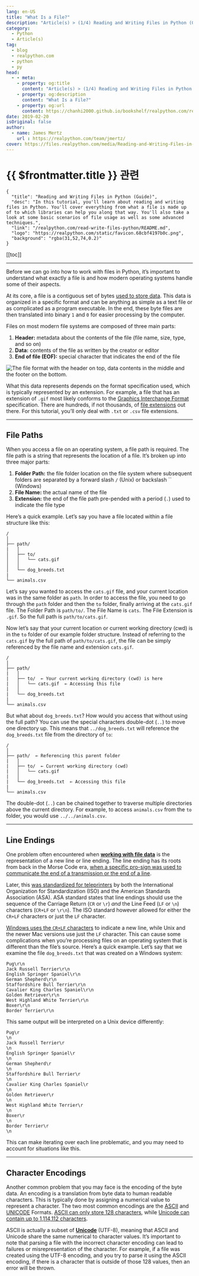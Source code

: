 ```yaml
---
lang: en-US
title: "What Is a File?"
description: "Article(s) > (1/4) Reading and Writing Files in Python (Guide)"
category:
  - Python
  - Article(s)
tag:
  - blog
  - realpython.com
  - python
  - py
head:
  - - meta:
    - property: og:title
      content: "Article(s) > (1/4) Reading and Writing Files in Python (Guide)"
    - property: og:description
      content: "What Is a File?"
    - property: og:url
      content: https://chanhi2000.github.io/bookshelf/realpython.com/read-write-files-python/what-is-a-file.html
date: 2019-02-20
isOriginal: false
author:
  - name: James Mertz
    url : https://realpython.com/team/jmertz/
cover: https://files.realpython.com/media/Reading-and-Writing-Files-in-Python_Watermarked.0d394921fd90.jpg
---
```


# {{ $frontmatter.title }} 관련

```component VPCard
{
  "title": "Reading and Writing Files in Python (Guide)",
  "desc": "In this tutorial, you'll learn about reading and writing files in Python. You'll cover everything from what a file is made up of to which libraries can help you along that way. You'll also take a look at some basic scenarios of file usage as well as some advanced techniques.",
  "link": "/realpython.com/read-write-files-python/README.md",
  "logo": "https://realpython.com/static/favicon.68cbf4197b0c.png",
  "background": "rgba(31,52,74,0.2)"
}
```

[[toc]]

---

<SiteInfo
  name="Reading and Writing Files in Python (Guide)"
  desc="In this tutorial, you'll learn about reading and writing files in Python. You'll cover everything from what a file is made up of to which libraries can help you along that way. You'll also take a look at some basic scenarios of file usage as well as some advanced techniques."
  url="https://realpython.com/read-write-files-python#what-is-a-file"
  logo="https://realpython.com/static/favicon.68cbf4197b0c.png"
  preview="https://files.realpython.com/media/Reading-and-Writing-Files-in-Python_Watermarked.0d394921fd90.jpg"/>

Before we can go into how to work with files in Python, it’s important to understand what exactly a file is and how modern operating systems handle some of their aspects.

At its core, a file is a contiguous set of bytes [<FontIcon icon="fa-brands fa-wikipedia-w"/>used to store data](https://en.wikipedia.org/wiki/Computer_file). This data is organized in a specific format and can be anything as simple as a text file or as complicated as a program executable. In the end, these byte files are then translated into binary `1` and `0` for easier processing by the computer.

Files on most modern file systems are composed of three main parts:

1. **Header:** metadata about the contents of the file (file name, size, type, and so on)
2. **Data:** contents of the file as written by the creator or editor
3. **End of file (EOF):** special character that indicates the end of the file

![The file format with the header on top, data contents in the middle and the footer on the bottom.](https://files.realpython.com/media/FileFormat.02335d06829d.png)

What this data represents depends on the format specification used, which is typically represented by an extension. For example, a file that has an extension of `.gif` most likely conforms to the [<FontIcon icon="fa-brands fa-wikipedia-w"/>Graphics Interchange Format](https://en.wikipedia.org/wiki/GIF) specification. There are hundreds, if not thousands, of [<FontIcon icon="fa-brands fa-wikipedia-w"/>file extensions](https://en.wikipedia.org/wiki/List_of_filename_extensions) out there. For this tutorial, you’ll only deal with `.txt` or `.csv` file extensions.

---

## File Paths

When you access a file on an operating system, a file path is required. The file path is a string that represents the location of a file. It’s broken up into three major parts:

1. **Folder Path:** the file folder location on the file system where subsequent folders are separated by a forward slash `/` (Unix) or backslash `` (Windows)
2. **File Name:** the actual name of the file
3. **Extension:** the end of the file path pre-pended with a period (`.`) used to indicate the file type

Here’s a quick example. Let’s say you have a file located within a file structure like this:

```plaintext title="file structure"
/
│
├── path/
|   │
│   ├── to/
│   │   └── cats.gif
│   │
│   └── dog_breeds.txt
|
└── animals.csv
```

Let’s say you wanted to access the <FontIcon icon="fas fa-file-image"/>`cats.gif` file, and your current location was in the same folder as <FontIcon icon="fas fa-folder-opne"/>`path`. In order to access the file, you need to go through the <FontIcon icon="fas fa-folder-opne"/>`path` folder and then the <FontIcon icon="fas fa-folder-opne"/>`to` folder, finally arriving at the <FontIcon icon="fas fa-file-image"/>`cats.gif` file. The Folder Path is <FontIcon icon="fas fa-folder-open"/>`path/to/`. The File Name is `cats`. The File Extension is <FontIcon icon="fas fa-file-image"/>`.gif`. So the full path is <FontIcon icon="fas fa-folder-open"/>`path/to/`<FontIcon icon="fas fa-file-image"/>`cats.gif`.

Now let’s say that your current location or current working directory (cwd) is in the <FontIcon icon="fas fa-folder-open"/>`to` folder of our example folder structure. Instead of referring to the <FontIcon icon="fas fa-file-image"/>`cats.gif` by the full path of <FontIcon icon="fas fa-folder-open"/>`path/to/`<FontIcon icon="fas fa-file-mage"/>`cats.gif`, the file can be simply referenced by the file name and extension <FontIcon icon="fas fa-file-image"/>`cats.gif`.

```plaintext title="file structure"
/
│
├── path/
|   │
|   ├── to/  ← Your current working directory (cwd) is here
|   │   └── cats.gif  ← Accessing this file
|   │
|   └── dog_breeds.txt
|
└── animals.csv
```

But what about <FontIcon icon="fas fa-file-lines"/>`dog_breeds.txt`? How would you access that without using the full path? You can use the special characters double-dot (`..`) to move one directory up. This means that `../dog_breeds.txt` will reference the <FontIcon icon="fas fa-file-lines"/>`dog_breeds.txt` file from the directory of `to`:

```plaintext title="file structure"
/
│
├── path/  ← Referencing this parent folder
|   │
|   ├── to/  ← Current working directory (cwd)
|   │   └── cats.gif
|   │
|   └── dog_breeds.txt  ← Accessing this file
|
└── animals.csv
```

The double-dot (`..`) can be chained together to traverse multiple directories above the current directory. For example, to access <FontIcon icon="fas fa-file-csv"/>`animals.csv` from the <FontIcon icon="fas fa-folder-open"/>`to` folder, you would use `../../animals.csv`.

---

## Line Endings

One problem often encountered when [**working with file data**](/realpython.com/working-with-files-in-python.md) is the representation of a new line or line ending. The line ending has its roots from back in the Morse Code era, [<FontIcon icon="fa-brands fa-wikipedia-w"/>when a specific pro-sign was used to communicate the end of a transmission or the end of a line](https://en.wikipedia.org/wiki/Prosigns_for_Morse_code#Official_International_Morse_code_procedure_signs).

Later, this [<FontIcon icon="fa-brands fa-wikipedia-w"/>was standardized for teleprinters](https://en.wikipedia.org/wiki/Newline#History) by both the International Organization for Standardization (ISO) and the American Standards Association (ASA). ASA standard states that line endings should use the sequence of the Carriage Return (`CR` or `\r`) *and* the Line Feed (`LF` or `\n`) characters (`CR+LF` or `\r\n`). The ISO standard however allowed for either the `CR+LF` characters or just the `LF` character.

[<FontIcon icon="fa-brands fa-stack-exchange"/>Windows uses the `CR+LF` characters](https://unix.stackexchange.com/a/411830) to indicate a new line, while Unix and the newer Mac versions use just the `LF` character. This can cause some complications when you’re processing files on an operating system that is different than the file’s source. Here’s a quick example. Let’s say that we examine the file <FontIcon icon="fas fa-file-lines"/>`dog_breeds.txt` that was created on a Windows system:

```plaintext title="dog_breeds.txt"
Pug\r\n
Jack Russell Terrier\r\n
English Springer Spaniel\r\n
German Shepherd\r\n
Staffordshire Bull Terrier\r\n
Cavalier King Charles Spaniel\r\n
Golden Retriever\r\n
West Highland White Terrier\r\n
Boxer\r\n
Border Terrier\r\n
```

This same output will be interpreted on a Unix device differently:

```plaintext title="dog_breeds.txt"
Pug\r
\n
Jack Russell Terrier\r
\n
English Springer Spaniel\r
\n
German Shepherd\r
\n
Staffordshire Bull Terrier\r
\n
Cavalier King Charles Spaniel\r
\n
Golden Retriever\r
\n
West Highland White Terrier\r
\n
Boxer\r
\n
Border Terrier\r
\n
```

This can make iterating over each line problematic, and you may need to account for situations like this.

---

## Character Encodings

Another common problem that you may face is the encoding of the byte data. An encoding is a translation from byte data to human readable characters. This is typically done by assigning a numerical value to represent a character. The two most common encodings are the [<FontIcon icon="fas fa-globe"/>ASCII](https://ascii-code.com/) and [<FontIcon icon="fas fa-globe"/>UNICODE](https://unicode.org/) Formats. [<FontIcon icon="fa-brands fa-wikipedia-w"/>ASCII can only store 128 characters](https://en.wikipedia.org/wiki/ASCII), while [<FontIcon icon="fa-brands fa-wikipedia-w"/>Unicode can contain up to 1,114,112 characters](https://en.wikipedia.org/wiki/Unicode).

ASCII is actually a subset of [**Unicode**](/realpython.com/python-encodings-guide.md) (UTF-8), meaning that ASCII and Unicode share the same numerical to character values. It’s important to note that parsing a file with the incorrect character encoding can lead to failures or misrepresentation of the character. For example, if a file was created using the UTF-8 encoding, and you try to parse it using the ASCII encoding, if there is a character that is outside of those 128 values, then an error will be thrown.
